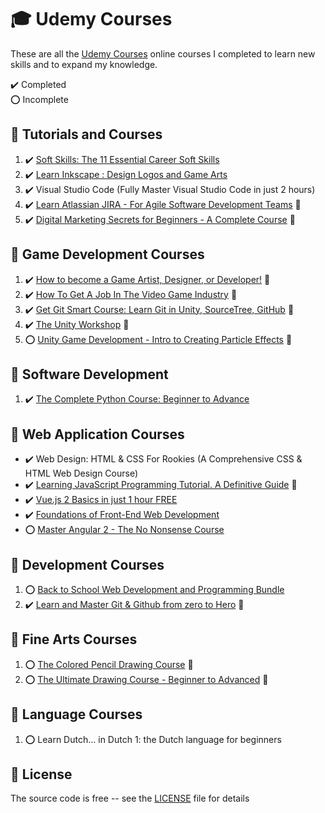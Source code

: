 # :mortar_board: Udemy Courses

These are all the [Udemy Courses][udemy] online courses I completed to learn new skills and to expand my knowledge.

:heavy_check_mark: Completed  
:o: Incomplete

## :beginner: Tutorials and Courses

1. :heavy_check_mark: [Soft Skills: The 11 Essential Career Soft Skills](https://www.udemy.com/course/soft-skills-the-11-essential-career-soft-skills/)
2. :heavy_check_mark: [Learn Inkscape : Design Logos and Game Arts](learn-inkscape-design-logos-and-game-art/)
3. :heavy_check_mark: Visual Studio Code (Fully Master Visual Studio Code in just 2 hours)
4. :heavy_check_mark: [Learn Atlassian JIRA - For Agile Software Development Teams](https://www.udemy.com/course/learn-jira-in-4-hours/) :link:
5. :heavy_check_mark: [Digital Marketing Secrets for Beginners - A Complete Course](https://www.udemy.com/course/digital-marketing-secrets-for-beginners/) :link:

## :beginner: Game Development Courses

1. :heavy_check_mark: [How to become a Game Artist, Designer, or Developer!](https://www.udemy.com/course/gettingstartedingames/) :link:
2. :heavy_check_mark: [How To Get A Job In The Video Game Industry](https://www.udemy.com/course/gameindustryjobs/) :link:
3. :heavy_check_mark: [Get Git Smart Course: Learn Git in Unity, SourceTree, GitHub](https://www.udemy.com/course/git-smart-learn-git-the-fun-way-with-unity-games/) :link:
4. :heavy_check_mark: [The Unity Workshop](https://github.com/learning-game-development/learning-unity-game-development/tree/master/The-Unity-Workshop) :rocket:
5. :o: [Unity Game Development - Intro to Creating Particle Effects](https://github.com/learning-game-development/learning-unity-game-development/tree/master/Intro-to-Creating-Particle-Effects) :rocket:

## :beginner: Software Development

1. :heavy_check_mark: [The Complete Python Course: Beginner to Advance](the-complete-python-course-beginner-to-advance/)

## :beginner: Web Application Courses

- :heavy_check_mark: Web Design: HTML & CSS For Rookies (A Comprehensive CSS & HTML Web Design Course)
- :heavy_check_mark: [Learning JavaScript Programming Tutorial. A Definitive Guide](https://www.udemy.com/course/programming-javascript/) :link:
- :heavy_check_mark: [Vue.js 2 Basics in just 1 hour FREE](vuejs2-basics-in-just-1-hour/)
- :heavy_check_mark: [Foundations of Front-End Web Development](foundations-of-front-end-development/)
- :o: [Master Angular 2 - The No Nonsense Course](master-angular-2/)

## :beginner: Development Courses

1. :o: [Back to School Web Development and Programming Bundle](web-development-programming-bundle)
2. :heavy_check_mark: [Learn and Master Git & Github from zero to Hero](https://www.udemy.com/course/learn-and-master-git-github-from-zero-to-hero/) :link:

## :beginner: Fine Arts Courses

1. :o: [The Colored Pencil Drawing Course](https://www.udemy.com/course/the-colored-pencil-course/) :link:
2. :o: [The Ultimate Drawing Course - Beginner to Advanced](https://www.udemy.com/course/the-ultimate-drawing-course-beginner-to-advanced/) :link:

## :beginner: Language Courses

1. :o: Learn Dutch... in Dutch 1: the Dutch language for beginners

## :page_with_curl: License

The source code is free -- see the [LICENSE](LICENSE) file for details

[udemy]: https://www.udemy.com/
